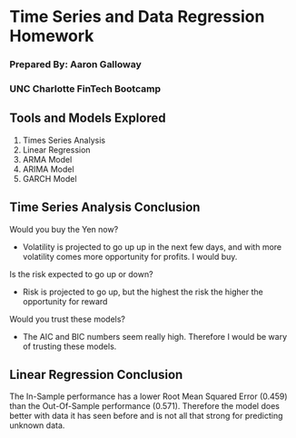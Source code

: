# Time Series and Data Regression Homework
### Prepared By: Aaron Galloway
### UNC Charlotte FinTech Bootcamp

## Tools and Models Explored
1. Times Series Analysis
2. Linear Regression
3. ARMA Model
4. ARIMA Model
5. GARCH Model

## Time Series Analysis Conclusion
Would you buy the Yen now?
- Volatility is projected to go up up in the next few days, and with more volatility comes more opportunity for profits. I would buy.

Is the risk expected to go up or down?
- Risk is projected to go up, but the highest the risk the higher the opportunity for reward

Would you trust these models?
- The AIC and BIC numbers seem really high. Therefore I would be wary of trusting these models.

## Linear Regression Conclusion
The In-Sample performance has a lower Root Mean Squared Error (0.459) than the Out-Of-Sample performance (0.571). Therefore the model does better with data it has seen before and is not all that strong for predicting unknown data.